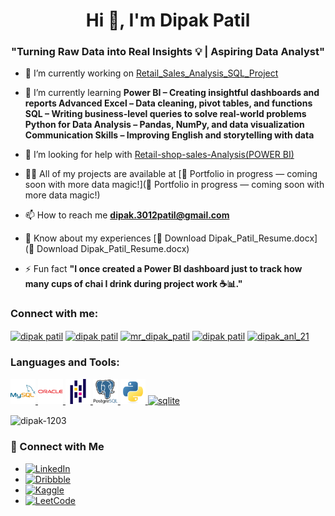 <h1 align="center">Hi 👋, I'm Dipak Patil</h1>
<h3 align="center">"Turning Raw Data into Real Insights 💡 | Aspiring Data Analyst"</h3>

- 🔭 I’m currently working on [Retail_Sales_Analysis_SQL_Project](https://github.com/Dipak-1203/Retail_Sales_Analysis_SQL_Project)

- 🌱 I’m currently learning **Power BI – Creating insightful dashboards and reports Advanced Excel – Data cleaning, pivot tables, and functions SQL – Writing business-level queries to solve real-world problems Python for Data Analysis – Pandas, NumPy, and data visualization Communication Skills – Improving English and storytelling with data**

- 🤝 I’m looking for help with [Retail-shop-sales-Analysis(POWER BI)](https://github.com/Dipak-1203/Retail-shop-sales-Analysis)

- 👨‍💻 All of my projects are available at [🔧 Portfolio in progress — coming soon with more data magic!](🔧 Portfolio in progress — coming soon with more data magic!)

- 📫 How to reach me **dipak.3012patil@gmail.com**

- 📄 Know about my experiences [🔗 Download Dipak_Patil_Resume.docx](🔗 Download Dipak_Patil_Resume.docx)

- ⚡ Fun fact **"I once created a Power BI dashboard just to track how many cups of chai I drink during project work ☕📊."**

<h3 align="left">Connect with me:</h3>
<p align="left">
<a href="https://linkedin.com/in/dipak patil" target="blank"><img align="center" src="https://raw.githubusercontent.com/rahuldkjain/github-profile-readme-generator/master/src/images/icons/Social/linked-in-alt.svg" alt="dipak patil" height="30" width="40" /></a>
<a href="https://kaggle.com/dipak patil" target="blank"><img align="center" src="https://raw.githubusercontent.com/rahuldkjain/github-profile-readme-generator/master/src/images/icons/Social/kaggle.svg" alt="dipak patil" height="30" width="40" /></a>
<a href="https://instagram.com/mr_dipak_patil" target="blank"><img align="center" src="https://raw.githubusercontent.com/rahuldkjain/github-profile-readme-generator/master/src/images/icons/Social/instagram.svg" alt="mr_dipak_patil" height="30" width="40" /></a>
<a href="https://dribbble.com/dipak patil" target="blank"><img align="center" src="https://raw.githubusercontent.com/rahuldkjain/github-profile-readme-generator/master/src/images/icons/Social/dribbble.svg" alt="dipak patil" height="30" width="40" /></a>
<a href="https://www.leetcode.com/dipak_anl_21" target="blank"><img align="center" src="https://raw.githubusercontent.com/rahuldkjain/github-profile-readme-generator/master/src/images/icons/Social/leet-code.svg" alt="dipak_anl_21" height="30" width="40" /></a>
</p>

<h3 align="left">Languages and Tools:</h3>
<p align="left"> <a href="https://www.mysql.com/" target="_blank" rel="noreferrer"> <img src="https://raw.githubusercontent.com/devicons/devicon/master/icons/mysql/mysql-original-wordmark.svg" alt="mysql" width="40" height="40"/> </a> <a href="https://www.oracle.com/" target="_blank" rel="noreferrer"> <img src="https://raw.githubusercontent.com/devicons/devicon/master/icons/oracle/oracle-original.svg" alt="oracle" width="40" height="40"/> </a> <a href="https://pandas.pydata.org/" target="_blank" rel="noreferrer"> <img src="https://raw.githubusercontent.com/devicons/devicon/2ae2a900d2f041da66e950e4d48052658d850630/icons/pandas/pandas-original.svg" alt="pandas" width="40" height="40"/> </a> <a href="https://www.postgresql.org" target="_blank" rel="noreferrer"> <img src="https://raw.githubusercontent.com/devicons/devicon/master/icons/postgresql/postgresql-original-wordmark.svg" alt="postgresql" width="40" height="40"/> </a> <a href="https://www.python.org" target="_blank" rel="noreferrer"> <img src="https://raw.githubusercontent.com/devicons/devicon/master/icons/python/python-original.svg" alt="python" width="40" height="40"/> </a> <a href="https://www.sqlite.org/" target="_blank" rel="noreferrer"> <img src="https://www.vectorlogo.zone/logos/sqlite/sqlite-icon.svg" alt="sqlite" width="40" height="40"/> </a> </p>

<p><img align="center" src="https://github-readme-stats.vercel.app/api/top-langs?username=dipak-1203&show_icons=true&locale=en&layout=compact" alt="dipak-1203" /></p>

### 🔗 Connect with Me

- [![LinkedIn](https://img.shields.io/badge/LinkedIn-blue?logo=linkedin)](https://www.linkedin.com/in/dipak0021/)
- [![Dribbble](https://img.shields.io/badge/Dribbble-pink?logo=dribbble)](https://dribbble.com/dipak-3012patil)
- [![Kaggle](https://img.shields.io/badge/Kaggle-20BEFF?logo=kaggle&logoColor=white)](https://www.kaggle.com/sfsfswrfsfe)
- [![LeetCode](https://img.shields.io/badge/LeetCode-yellow?logo=leetcode)](https://leetcode.com/u/dipak_anl_21/)

